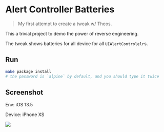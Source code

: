 # Alert Controller Batteries

> My first attempt to create a tweak w/ Theos.

This a trivial project to demo the power of reverse engineering.

The tweak shows batteries for all device for all `UIAlertControlelr`s.

## Run

```bash
make package install
# the password is `alpine` by default, and you should type it twice
```

## Screenshot

Env: iOS 13.5

Device: iPhone XS

![](./screenshot.png)
